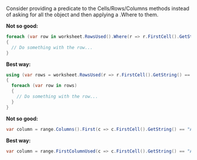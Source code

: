 Consider providing a predicate to the Cells/Rows/Columns methods instead of asking for all the object and then applying a .Where to them.  

**Not so good:**  
```c#
foreach (var row in worksheet.RowsUsed().Where(r => r.FirstCell().GetString() == "A"))
{
  // Do something with the row...
}
```

**Best way:**  
```c#
using (var rows = worksheet.RowsUsed(r => r.FirstCell().GetString() == "A"))
{
  foreach (var row in rows)
  {
    // Do something with the row...
  }
}
```

**Not so good:**  
```c#
var column = range.Columns().First(c => c.FirstCell().GetString() == "A");
```

**Best way:**  
```c#
var column = range.FirstColumnUsed(c => c.FirstCell().GetString() == "A");
```
